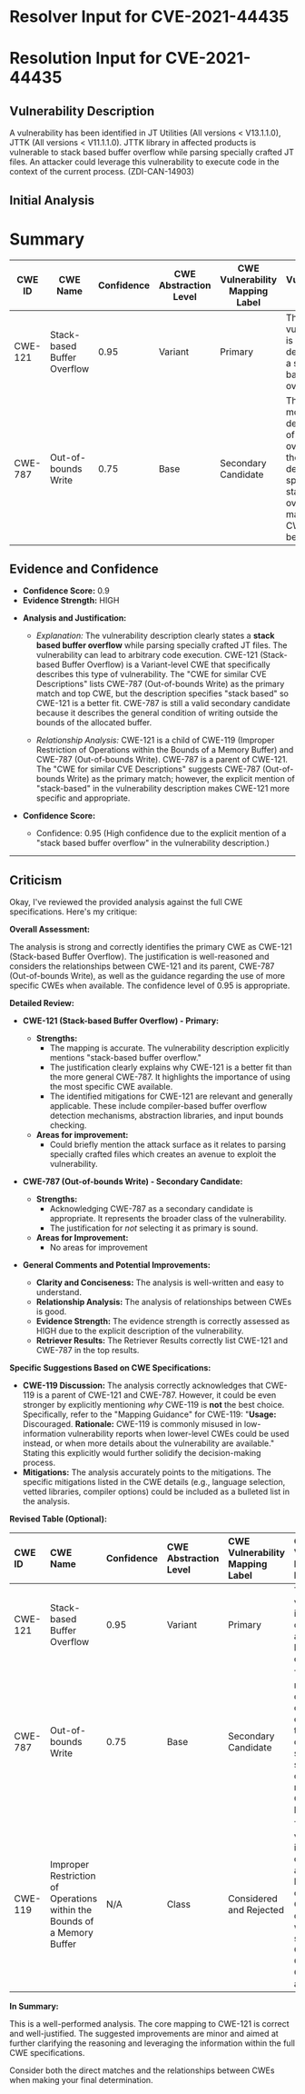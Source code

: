 # Resolver Input for CVE-2021-44435

# Resolution Input for CVE-2021-44435

## Vulnerability Description
A vulnerability has been identified in JT Utilities (All versions < V13.1.1.0), JTTK (All versions < V11.1.1.0). JTTK library in affected products is vulnerable to stack based buffer overflow while parsing specially crafted JT files. An attacker could leverage this vulnerability to execute code in the context of the current process. (ZDI-CAN-14903)

## Initial Analysis
# Summary
| CWE ID | CWE Name | Confidence | CWE Abstraction Level | CWE Vulnerability Mapping Label | CWE-Vulnerability Mapping Notes |
|---|---|---|---|---|---|
| CWE-121 | Stack-based Buffer Overflow | 0.95 | Variant | Primary | The vulnerability is explicitly described as a stack-based buffer overflow. |
| CWE-787 | Out-of-bounds Write | 0.75 | Base | Secondary Candidate | This is a more general description of a buffer overflow, but the description specifies a stack-based overflow making CWE-121 a better fit. |

## Evidence and Confidence

*   **Confidence Score:** 0.9
*   **Evidence Strength:** HIGH

- **Analysis and Justification:**  
  - *Explanation:* The vulnerability description clearly states a **stack based buffer overflow** while parsing specially crafted JT files. The vulnerability can lead to arbitrary code execution. CWE-121 (Stack-based Buffer Overflow) is a Variant-level CWE that specifically describes this type of vulnerability. The "CWE for similar CVE Descriptions" lists CWE-787 (Out-of-bounds Write) as the primary match and top CWE, but the description specifies "stack based" so CWE-121 is a better fit. CWE-787 is still a valid secondary candidate because it describes the general condition of writing outside the bounds of the allocated buffer.
  
  - *Relationship Analysis:* CWE-121 is a child of CWE-119 (Improper Restriction of Operations within the Bounds of a Memory Buffer) and CWE-787 (Out-of-bounds Write). CWE-787 is a parent of CWE-121. The "CWE for similar CVE Descriptions" suggests CWE-787 (Out-of-bounds Write) as the primary match; however, the explicit mention of "stack-based" in the vulnerability description makes CWE-121 more specific and appropriate.

- **Confidence Score:**  
  - Confidence: 0.95 (High confidence due to the explicit mention of a "stack based buffer overflow" in the vulnerability description.)

---

## Criticism
Okay, I've reviewed the provided analysis against the full CWE specifications. Here's my critique:

**Overall Assessment:**

The analysis is strong and correctly identifies the primary CWE as CWE-121 (Stack-based Buffer Overflow). The justification is well-reasoned and considers the relationships between CWE-121 and its parent, CWE-787 (Out-of-bounds Write), as well as the guidance regarding the use of more specific CWEs when available. The confidence level of 0.95 is appropriate.

**Detailed Review:**

*   **CWE-121 (Stack-based Buffer Overflow) - Primary:**
    *   **Strengths:**
        *   The mapping is accurate. The vulnerability description explicitly mentions "stack-based buffer overflow."
        *   The justification clearly explains why CWE-121 is a better fit than the more general CWE-787. It highlights the importance of using the most specific CWE available.
        *   The identified mitigations for CWE-121 are relevant and generally applicable. These include compiler-based buffer overflow detection mechanisms, abstraction libraries, and input bounds checking.
    *   **Areas for improvement:**
        *  Could briefly mention the attack surface as it relates to parsing specially crafted files which creates an avenue to exploit the vulnerability.
*   **CWE-787 (Out-of-bounds Write) - Secondary Candidate:**
    *   **Strengths:**
        *   Acknowledging CWE-787 as a secondary candidate is appropriate. It represents the broader class of the vulnerability.
        *   The justification for *not* selecting it as primary is sound.
    *   **Areas for Improvement:**
        * No areas for improvement

*   **General Comments and Potential Improvements:**
    *   **Clarity and Conciseness:** The analysis is well-written and easy to understand.
    *   **Relationship Analysis:** The analysis of relationships between CWEs is good.
    *   **Evidence Strength:** The evidence strength is correctly assessed as HIGH due to the explicit description of the vulnerability.
    *   **Retriever Results:** The Retriever Results correctly list CWE-121 and CWE-787 in the top results.

**Specific Suggestions Based on CWE Specifications:**

*   **CWE-119 Discussion:**  The analysis correctly acknowledges that CWE-119 is a parent of CWE-121 and CWE-787. However, it could be even stronger by explicitly mentioning *why* CWE-119 is **not** the best choice.  Specifically, refer to the "Mapping Guidance" for CWE-119: "**Usage:** Discouraged. **Rationale:** CWE-119 is commonly misused in low-information vulnerability reports when lower-level CWEs could be used instead, or when more details about the vulnerability are available."  Stating this explicitly would further solidify the decision-making process.
*   **Mitigations:** The analysis accurately points to the mitigations. The specific mitigations listed in the CWE details (e.g., language selection, vetted libraries, compiler options) could be included as a bulleted list in the analysis.

**Revised Table (Optional):**

| CWE ID  | CWE Name                         | Confidence | CWE Abstraction Level | CWE Vulnerability Mapping Label | CWE-Vulnerability Mapping Notes                                                                                                                                                                                                                                                                                                                                                           |
| :------ | :--------------------------------- | :--------- | :-------------------- | :---------------------------- | :---------------------------------------------------------------------------------------------------------------------------------------------------------------------------------------------------------------------------------------------------------------------------------------------------------------------------------------------------------------------------------------- |
| CWE-121 | Stack-based Buffer Overflow      | 0.95       | Variant               | Primary                       | The vulnerability is explicitly described as a stack-based buffer overflow.                                                                                                                                                                                                                                                                                                                    |
| CWE-787 | Out-of-bounds Write                | 0.75       | Base                  | Secondary Candidate           | This is a more general description of a buffer overflow, but the description specifies a stack-based overflow making CWE-121 a better fit.                                                                                                                                                                                                                                            |
| CWE-119 | Improper Restriction of Operations within the Bounds of a Memory Buffer | N/A        | Class                  | Considered and Rejected           | The vulnerability is explicitly described as a stack-based buffer overflow.  CWE-119 is discouraged when more specific CWEs like CWE-121 or CWE-787 are available.                                                                                                                                                                              |

**In Summary:**

This is a well-performed analysis. The core mapping to CWE-121 is correct and well-justified. The suggested improvements are minor and aimed at further clarifying the reasoning and leveraging the information within the full CWE specifications.

Consider both the direct matches and the relationships between CWEs
when making your final determination.
        